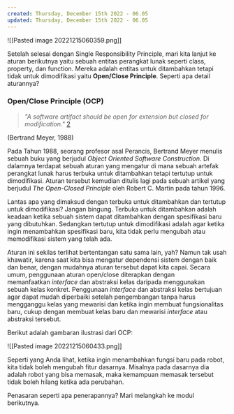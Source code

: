 ```yaml
---
created: Thursday, December 15th 2022 - 06.05
updated: Thursday, December 15th 2022 - 06.05
---
```

![[Pasted image 20221215060359.png]]

Setelah selesai dengan Single Responsibility Principle, mari kita lanjut ke aturan berikutnya yaitu sebuah entitas perangkat lunak seperti class, property, dan function. Mereka adalah entitas untuk ditambahkan tetapi tidak untuk dimodifikasi yaitu **Open/Close Principle**. Seperti apa detail aturannya?

### Open/Close Principle (OCP)

> _"A software artifact should be open for extension but closed for modification."_ [2](https://learning.oreilly.com/library/view/clean-architecture-a/9780134494272/)

(Bertrand Meyer, 1988)

Pada Tahun 1988, seorang profesor asal Perancis, Bertrand Meyer menulis sebuah buku yang berjudul _Object Oriented Software Construction_. Di dalamnya terdapat sebuah aturan yang mengatur di mana sebuah artefak perangkat lunak harus terbuka untuk ditambahkan tetapi tertutup untuk dimodifikasi. Aturan tersebut kemudian ditulis lagi pada sebuah artikel yang berjudul _The Open-Closed Principle_ oleh Robert C. Martin pada tahun 1996.

Lantas apa yang dimaksud dengan terbuka untuk ditambahkan dan tertutup untuk dimodifikasi? Jangan bingung. Terbuka untuk ditambahkan adalah keadaan ketika sebuah sistem dapat ditambahkan dengan spesifikasi baru yang dibutuhkan. Sedangkan tertutup untuk dimodifikasi adalah agar ketika ingin menambahkan spesifikasi baru, kita tidak perlu mengubah atau memodifikasi sistem yang telah ada.

Aturan ini sekilas terlihat bertentangan satu sama lain, yah? Namun tak usah khawatir, karena saat kita bisa mengatur dependensi sistem dengan baik dan benar, dengan mudahnya aturan tersebut dapat kita capai. Secara umum, penggunaan aturan open/close diterapkan dengan memanfaatkan _interface_ dan abstraksi kelas daripada menggunakan sebuah kelas konkret. Penggunaan _interface_ dan abstraksi kelas bertujuan agar dapat mudah diperbaiki setelah pengembangan tanpa harus mengganggu kelas yang mewarisi dan ketika ingin membuat fungsionalitas baru, cukup dengan membuat kelas baru dan mewarisi _interface_ atau abstraksi tersebut.

Berikut adalah gambaran ilustrasi dari OCP:

![[Pasted image 20221215060433.png]]

Seperti yang Anda lihat, ketika ingin menambahkan fungsi baru pada robot, kita tidak boleh mengubah fitur dasarnya. Misalnya pada dasarnya dia adalah robot yang bisa memasak, maka kemampuan memasak tersebut tidak boleh hilang ketika ada perubahan.

Penasaran seperti apa penerapannya? Mari melangkah ke modul berikutnya.